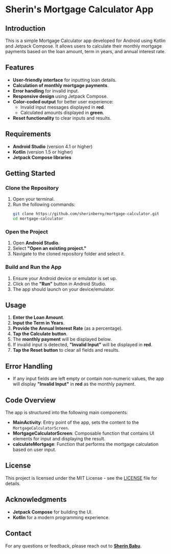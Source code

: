 # Sherin's Mortgage Calculator App

## Introduction
This is a simple Mortgage Calculator app developed for Android using Kotlin and Jetpack Compose. It allows users to calculate their monthly mortgage payments based on the loan amount, term in years, and annual interest rate.

## Features
- **User-friendly interface** for inputting loan details.
- **Calculation of monthly mortgage payments**.
- **Error handling** for invalid input.
- **Responsive design** using Jetpack Compose.
- **Color-coded output** for better user experience:
   - Invalid input messages displayed in **red**.
   - Calculated amounts displayed in **green**.
- **Reset functionality** to clear inputs and results.

## Requirements
- **Android Studio** (version 4.1 or higher)
- **Kotlin** (version 1.5 or higher)
- **Jetpack Compose libraries**

## Getting Started

### Clone the Repository
1. Open your terminal.
2. Run the following commands:
    ```bash
    git clone https://github.com/sherinberny/mortgage-calculator.git
    cd mortgage-calculator
    ```

### Open the Project
1. Open **Android Studio**.
2. Select **"Open an existing project."**
3. Navigate to the cloned repository folder and select it.

### Build and Run the App
1. Ensure your Android device or emulator is set up.
2. Click on the **"Run"** button in Android Studio.
3. The app should launch on your device/emulator.

## Usage
1. **Enter the Loan Amount**.
2. **Input the Term in Years**.
3. **Provide the Annual Interest Rate** (as a percentage).
4. **Tap the Calculate button**.
5. The **monthly payment** will be displayed below.
6. If invalid input is detected, **"Invalid Input"** will be displayed in **red**.
7. **Tap the Reset button** to clear all fields and results.

## Error Handling
- If any input fields are left empty or contain non-numeric values, the app will display **"Invalid Input"** in **red** as the monthly payment.

## Code Overview
The app is structured into the following main components:
- **MainActivity**: Entry point of the app, sets the content to the `MortgageCalculatorScreen`.
- **MortgageCalculatorScreen**: Composable function that contains UI elements for input and displaying the result.
- **calculateMortgage**: Function that performs the mortgage calculation based on user input.

## License
This project is licensed under the MIT License - see the [LICENSE](https://www.linkedin.com/in/sherin-babu-2907/) file for details.

## Acknowledgments
- **Jetpack Compose** for building the UI.
- **Kotlin** for a modern programming experience.

## Contact
For any questions or feedback, please reach out to [**Sherin Babu**](mailto:babus5@student.douglascollege.ca).
